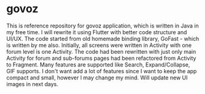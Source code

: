 # govoz
This is reference repository for govoz application, which is written in Java in my free time. I will rewrite it using Flutter with better code structure and UI/UX.
The code started from old homemade binding library, GoFast - which is written by me also. Initially, all screens were written in Activity with one forum level is one Activity.
The code had been rewritten with just only main Activity for forum and sub-forums pages had been refactored from Activity to Fragment.
Many features are supported like Search, Expand/Collapse, GIF supports. I don't want add a lot of features since I want to keep the app compact and small, however I may change my mind.
Will update new UI images in next days.
